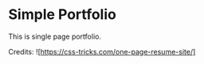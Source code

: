 # Simple Portfolio

This is single page portfolio.

Credits: ![https://css-tricks.com/one-page-resume-site/]

